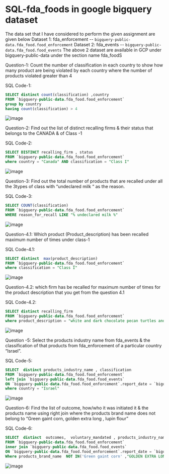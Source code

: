 # SQL-fda_foods in google bigquery dataset

The data set that I have considered to perform the given assignment are given below 
Dataset 1: fda_enforcement -- `bigquery-public-data.fda_food.food_enforcement`
Dataset 2: fda_events -- `bigquery-public-data.fda_food.food_events`
The above 2 dataset are available in GCP under bigquery-public-data under the section name fda_foodS

Question-1:
Count the number of classification in each country   to show how many product are being violated by each country where the number of products violated greater than  4

SQL Code-1:

```sql
SELECT distinct count(classification) ,country
FROM `bigquery-public-data.fda_food.food_enforcement` 
group by country
having count(classification) > 4
```

![image](https://user-images.githubusercontent.com/89524685/131256847-a73e7157-db6d-45e4-82d2-211dd1a15a11.png)





Question-2:
Find out the list of distinct recalling firms & their status that belongs to the CANADA & of Class -1


SQL Code-2:

```sql
SELECT DISTINCT recalling_firm , status
FROM `bigquery-public-data.fda_food.food_enforcement` 
where country = "Canada" AND classification = "Class I"
```
 
![image](https://user-images.githubusercontent.com/89524685/131257232-5d59a626-e450-419e-8a27-46a10611f9d2.png)





Question-3:
Find out the total number of products that are recalled under all the 3types of class with “undeclared milk “ as the reason.


SQL Code-3:

```sql
SELECT COUNT(classification)
FROM `bigquery-public-data.fda_food.food_enforcement` 
WHERE reason_for_recall LIKE "% undeclared milk %"
```

![image](https://user-images.githubusercontent.com/89524685/131256947-ee9ef2ef-e79c-4d70-9b95-bb8d635a7268.png)





Question-4.1:
Which product (Product_description) has been recalled maximum number of times under class-1


SQL Code-4.1:

```sql
SELECT distinct  max(product_description) 
FROM `bigquery-public-data.fda_food.food_enforcement` 
where classification = "Class I"
```

![image](https://user-images.githubusercontent.com/89524685/131256967-69f710c4-6542-4090-a5ba-674a23b45644.png)






Question-4.2:
which firm has be recalled for maximum number of times for the product description that you get from the question 4.1


SQL Code-4.2: 

```sql
SELECT distinct recalling_firm
FROM `bigquery-public-data.fda_food.food_enforcement` 
where product_description = "white and dark chocolate pecan turtles and tortoises"
```

![image](https://user-images.githubusercontent.com/89524685/131256989-324d6ee0-a4f2-4256-937d-5dcb7062a383.png)





Question -5:
Select the products industry name from fda_events & the classification of that products from fda_enforcement of a particular country “Israel”. 


SQL Code-5:

```sql
SELECT  distinct products_industry_name , classification
FROM `bigquery-public-data.fda_food.food_enforcement`
left join `bigquery-public-data.fda_food.food_events`
ON `bigquery-public-data.fda_food.food_enforcement`.report_date = `bigquery-public-data.fda_food.food_events`.date_created
where country = "Israel"
```

![image](https://user-images.githubusercontent.com/89524685/131257021-56ba8991-d756-4751-b40f-6e63ffc0ea94.png)





Question-6:
Find the list of outcome, how/who it was initiated it & the products name using right join where the products brand name does not belong to “Green gaint corn, golden extra long , lupin flour”



SQL Code-6:

```sql
SELECT  distinct  outcomes,  voluntary_mandated , products_industry_name
FROM `bigquery-public-data.fda_food.food_enforcement`
inner join `bigquery-public-data.fda_food.food_events`
ON `bigquery-public-data.fda_food.food_enforcement`.report_date = `bigquery-public-data.fda_food.food_events`.date_created
Where products_brand_name  NOT IN('Green gaint corn' ,"GOLDEN EXTRA LONG GRAIN WHITE RICE","LUPINE FLOUR") 
```

![image](https://user-images.githubusercontent.com/89524685/131257037-e06be409-691e-42bd-9363-a735d53d2990.png)





